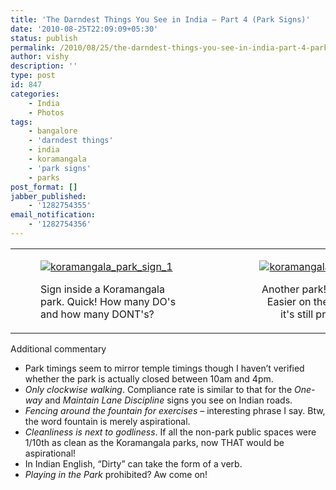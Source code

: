 ```yaml
---
title: 'The Darndest Things You See in India – Part 4 (Park Signs)'
date: '2010-08-25T22:09:09+05:30'
status: publish
permalink: /2010/08/25/the-darndest-things-you-see-in-india-part-4-park-signs
author: vishy
description: ''
type: post
id: 847
categories: 
    - India
    - Photos
tags:
    - bangalore
    - 'darndest things'
    - india
    - koramangala
    - 'park signs'
    - parks
post_format: []
jabber_published:
    - '1282754355'
email_notification:
    - '1282754356'
---
```

<table><tbody><tr><td align="left"><figure aria-describedby="caption-attachment-798" class="wp-caption alignleft" id="attachment_798" style="width: 225px">

[![](http://ulaar.files.wordpress.com/2010/08/img_0373.jpg?w=225 "koramangala_park_sign_1")](http://ulaar.files.wordpress.com/2010/08/img_0373.jpg)<figcaption class="wp-caption-text" id="caption-attachment-798">Sign inside a Koramangala park. Quick! How many DO's and how many DONT's?</figcaption></figure>

</td><td></td><td align="right"><figure aria-describedby="caption-attachment-799" class="wp-caption alignright" id="attachment_799" style="width: 225px">

[![](http://ulaar.files.wordpress.com/2010/08/img_0374.jpg?w=225 "koramangala_park_sign_2")](http://ulaar.files.wordpress.com/2010/08/img_0374.jpg)<figcaption class="wp-caption-text" id="caption-attachment-799">Another park! Another sign! Easier on the eye. Too bad it's still prohibition time!</figcaption></figure>

</td></tr></tbody></table>

Additional commentary

- Park timings seem to mirror temple timings though I haven’t verified whether the park is actually closed between 10am and 4pm.
- *Only clockwise walking*. Compliance rate is similar to that for the *One-way* and *Maintain Lane Discipline* signs you see on Indian roads.
- *Fencing around the fountain for exercises* – interesting phrase I say. Btw, the word fountain is merely aspirational.
- *Cleanliness is next to godliness*. If all the non-park public spaces were 1/10th as clean as the Koramangala parks, now THAT would be aspirational!
- In Indian English, “Dirty” can take the form of a verb.
- *Playing in the Park* prohibited? Aw come on!